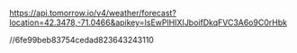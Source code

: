https://api.tomorrow.io/v4/weather/forecast?location=42.3478,-71.0466&apikey=IsEwPlHIXIJboifDkqFVC3A6o9C0rHbk

//6fe99beb83754cedad823643243110